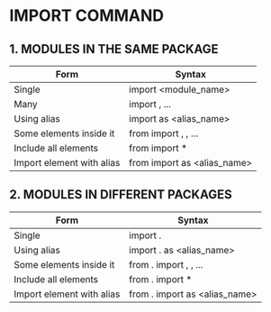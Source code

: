 # IMPORT COMMAND

## 1. MODULES IN THE SAME PACKAGE

| Form                      | Syntax                                                      |
|---------------------------|-------------------------------------------------------------|
| Single                    | import <module_name>                                        |
| Many                      | import <module1>, <module2> ... <moduleN>                   |
| Using alias               | import <module> as <alias_name>                             |
| Some elements inside it   | from <module> import <element1>, <element2>, ... <elementN> |
| Include all elements      | from <module> import *                                      |
| Import element with alias | from <module> import <element> as <alias_name>              |

## 2. MODULES IN DIFFERENT PACKAGES

| Form                      | Syntax                                                                |
|---------------------------|-----------------------------------------------------------------------|
| Single                    | import <package>.<module>                                             |
| Using alias               | import <package>.<module> as <alias_name>                             |
| Some elements inside it   | from <package>.<module> import <element1>, <element2>, ... <elementN> |
| Include all elements      | from <package>.<module> import *                                      |
| Import element with alias | from <package>.<module> import <element> as <alias_name>              |